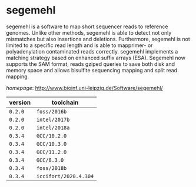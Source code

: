 # segemehl

segemehl is a software to map short sequencer reads to reference genomes.   Unlike other methods, segemehl is able to detect not only mismatches but also insertions   and deletions. Furthermore, segemehl is not limited to a specific read length and is able   to mapprimer- or polyadenylation contaminated reads correctly. segemehl implements a matching   strategy based on enhanced suffix arrays (ESA). Segemehl now supports the SAM format, reads   gziped queries to save both disk and memory space and allows bisulfite sequencing mapping   and split read mapping.

*homepage*: <http://www.bioinf.uni-leipzig.de/Software/segemehl/>

version | toolchain
--------|----------
``0.2.0`` | ``foss/2016b``
``0.2.0`` | ``intel/2017b``
``0.2.0`` | ``intel/2018a``
``0.3.4`` | ``GCC/10.2.0``
``0.3.4`` | ``GCC/10.3.0``
``0.3.4`` | ``GCC/11.2.0``
``0.3.4`` | ``GCC/8.3.0``
``0.3.4`` | ``foss/2018b``
``0.3.4`` | ``iccifort/2020.4.304``

